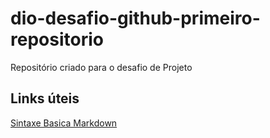 # dio-desafio-github-primeiro-repositorio 
Repositório criado para o desafio de Projeto

## Links úteis
[Sintaxe Basica Markdown](https://www.markdownguide.org/basic-syntax/)
